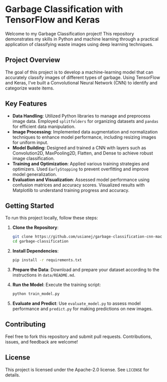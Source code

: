 # Garbage Classification with TensorFlow and Keras

Welcome to my Garbage Classification project! This repository demonstrates my skills in Python and machine learning through a practical application of classifying waste images using deep learning techniques.

## Project Overview

The goal of this project is to develop a machine-learning model that can accurately classify images of different types of garbage. Using TensorFlow and Keras, I've built a Convolutional Neural Network (CNN) to identify and categorize waste items.

## Key Features

- **Data Handling**: Utilized Python libraries to manage and preprocess image data. Employed `splitfolders` for organizing datasets and `pandas` for efficient data manipulation.
- **Image Processing**: Implemented data augmentation and normalization techniques to enhance model performance, including resizing images for uniform input.
- **Model Building**: Designed and trained a CNN with layers such as Convolution2D, MaxPooling2D, Flatten, and Dense to achieve robust image classification.
- **Training and Optimization**: Applied various training strategies and optimizers. Used `EarlyStopping` to prevent overfitting and improve model generalization.
- **Evaluation and Visualization**: Assessed model performance using confusion matrices and accuracy scores. Visualized results with Matplotlib to understand training progress and accuracy.

## Getting Started

To run this project locally, follow these steps:

1. **Clone the Repository**:
   ```bash
   git clone https://github.com/usianej/garbage-classification-cnn-machine-learing
   cd garbage-classification
   ```

2. **Install Dependencies**:
   ```bash
   pip install -r requirements.txt
   ```

3. **Prepare the Data**:
   Download and prepare your dataset according to the instructions in `data/README.md`.

4. **Run the Model**:
   Execute the training script:
   ```bash
   python train_model.py
   ```

5. **Evaluate and Predict**:
   Use `evaluate_model.py` to assess model performance and `predict.py` for making predictions on new images.

## Contributing

Feel free to fork this repository and submit pull requests. Contributions, issues, and feedback are welcome!

## License

This project is licensed under the Apache-2.0 license. See `LICENSE` for details.
